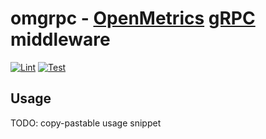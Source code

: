 # omgrpc - [OpenMetrics](https://github.com/bsm/openmetrics) [gRPC](https://github.com/grpc/grpc-go) middleware

[![Lint](https://github.com/bsm/omgrpc/actions/workflows/lint.yml/badge.svg)](https://github.com/bsm/omgrpc/actions/workflows/lint.yml)
[![Test](https://github.com/bsm/omgrpc/actions/workflows/test.yml/badge.svg)](https://github.com/bsm/omgrpc/actions/workflows/test.yml)

## Usage

TODO: copy-pastable usage snippet
